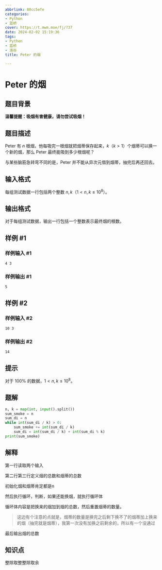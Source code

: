 ```yaml
---
abbrlink: 80cc5efe
categories:
- Python
- 蓝桥
cover: https://t.mwm.moe/fj/?37
date: 2024-02-02 15:19:36
tags:
- Python
- 蓝桥
- 洛谷
title: Peter 的烟

---
```


# Peter 的烟

## 题目背景

**温馨提醒：吸烟有害健康，请勿尝试吸烟！**

## 题目描述

Peter 有 $n$ 根烟，他每吸完一根烟就把烟蒂保存起来，$k$（$k>1$）个烟蒂可以换一个新的烟，那么 Peter 最终能吸到多少根烟呢？

与某些脑筋急转弯不同的是，Peter 并不能从异次元借到烟蒂，抽完后再还回去。

## 输入格式

每组测试数据一行包括两个整数 $n, k$（$1 < n, k \le 10^8$）。

## 输出格式

对于每组测试数据，输出一行包括一个整数表示最终烟的根数。

## 样例 #1

### 样例输入 #1

```
4 3
```

### 样例输出 #1

```
5
```

## 样例 #2

### 样例输入 #2

```
10 3
```

### 样例输出 #2

```
14
```

## 提示

对于 $100\%$ 的数据，$1<n, k \le 10^8$。

## 题解

```python
n, k = map(int, input().split())
sum_smoke = n
sum_di = n
while int(sum_di / k) > 0:
    sum_smoke += int(sum_di / k)
    sum_di = int(sum_di / k) + int(sum_di % k)
print(sum_smoke)
```

## 解释

第一行读取两个输入

第二行第三行定义烟的总数和烟蒂的总数

初始化烟和烟蒂肯定都是n

然后执行循环，判断，如果还能换烟，就执行循环体

循环体内容是把换来的烟加到烟的总数，然后重置烟蒂的数量。

> 这边有个注意的点就是，烟蒂的数量是换完之后剩下换不了的烟蒂加上换来的烟（抽完就是烟蒂），我第一次没有加换之前剩余的，所以有一个没通过

最后输出烟的总数

## 知识点

整除取整整除取余


